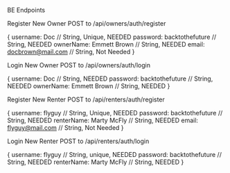 BE Endpoints

Register New Owner POST to /api/owners/auth/register

 {
     username:  Doc               // String, Unique, NEEDED
     password:  backtothefuture   // String, NEEDED
     ownerName: Emmett Brown      // String, NEEDED
     email:     docbrown@mail.com // String, Not Needed
 }


Login New Owner POST to /api/owners/auth/login

 {
    username:  Doc                // String, NEEDED
    password:  backtothefuture    // String, NEEDED
    ownerName: Emmett Brown       // String, NEEDED
 }

Register New Renter POST to /api/renters/auth/register

 {
     username:   flyguy            // String, Unique, NEEDED
     password:   backtothefuture   // String, NEEDED
     renterName: Marty McFly       // String, NEEDED
     email:      flyguy@mail.com   // String, Not Needed
 }


Login New Renter POST to /api/renters/auth/login

 {
    username:    flyguy            // String, unique, NEEDED
    password:    backtothefuture   // String, NEEDED
    renterName:  Marty McFly       // String, NEEDED
 }



